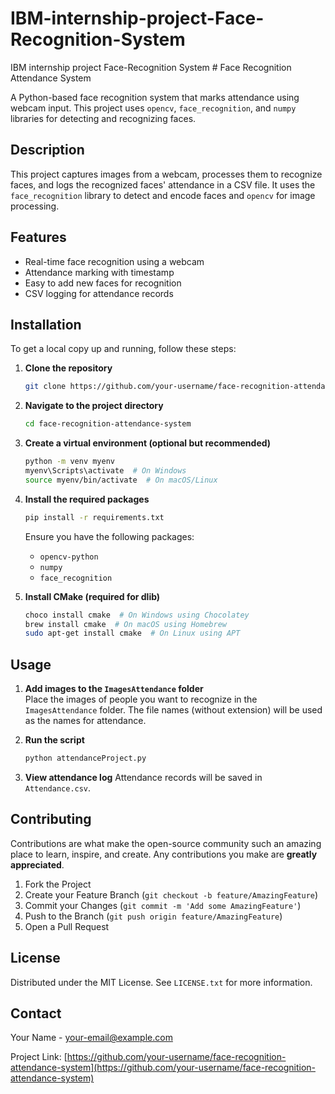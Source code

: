 # IBM-internship-project-Face-Recognition-System
IBM internship project Face-Recognition System
      # Face Recognition Attendance System

A Python-based face recognition system that marks attendance using webcam input. This project uses `opencv`, `face_recognition`, and `numpy` libraries for detecting and recognizing faces.

## Description

This project captures images from a webcam, processes them to recognize faces, and logs the recognized faces' attendance in a CSV file. It uses the `face_recognition` library to detect and encode faces and `opencv` for image processing.

## Features

- Real-time face recognition using a webcam
- Attendance marking with timestamp
- Easy to add new faces for recognition
- CSV logging for attendance records

## Installation

To get a local copy up and running, follow these steps:

1. **Clone the repository**
    ```bash
    git clone https://github.com/your-username/face-recognition-attendance-system.git
    ```

2. **Navigate to the project directory**
    ```bash
    cd face-recognition-attendance-system
    ```

3. **Create a virtual environment (optional but recommended)**
    ```bash
    python -m venv myenv
    myenv\Scripts\activate  # On Windows
    source myenv/bin/activate  # On macOS/Linux
    ```

4. **Install the required packages**
    ```bash
    pip install -r requirements.txt
    ```

    Ensure you have the following packages:
    - `opencv-python`
    - `numpy`
    - `face_recognition`

5. **Install CMake (required for dlib)**
    ```bash
    choco install cmake  # On Windows using Chocolatey
    brew install cmake  # On macOS using Homebrew
    sudo apt-get install cmake  # On Linux using APT
    ```

## Usage

1. **Add images to the `ImagesAttendance` folder**  
   Place the images of people you want to recognize in the `ImagesAttendance` folder. The file names (without extension) will be used as the names for attendance.

2. **Run the script**
    ```bash
    python attendanceProject.py
    ```

3. **View attendance log**
    Attendance records will be saved in `Attendance.csv`.

## Contributing

Contributions are what make the open-source community such an amazing place to learn, inspire, and create. Any contributions you make are **greatly appreciated**.

1. Fork the Project
2. Create your Feature Branch (`git checkout -b feature/AmazingFeature`)
3. Commit your Changes (`git commit -m 'Add some AmazingFeature'`)
4. Push to the Branch (`git push origin feature/AmazingFeature`)
5. Open a Pull Request

## License

Distributed under the MIT License. See `LICENSE.txt` for more information.

## Contact

Your Name - [your-email@example.com](mailto:your-email@example.com)

Project Link: [https://github.com/your-username/face-recognition-attendance-system](https://github.com/your-username/face-recognition-attendance-system)
